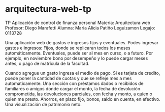 # arquitectura-web-tp
TP Aplicación de control de finanza personal
Materia: Arquitectura web
Profesor: Diego Marafetti
Alumna: Maria Alicia Patiño Leguizamon
Legajo: 0113728

Una aplicación web de gastos e ingresos fijos y eventuales. 
Podes ingresar gastos e ingresos:
Fijos, donde se replicaran todos los meses automáticamente.
Eventuales, puede ser al mes en curso, o a futuro. Por ejemplo, en noviembre bono por desempeño y lo puede cargar meses antes, o pago de matrícula de la facultad.

Cuando agregue un gasto ingresa el medio de pago. Si es tarjeta de credito, puede poner la cantidad de cuotas y que se refleje mes a mes automaticamente. 
Una sección con préstamos dados o recibidos de familiares o amigos donde cargar el monto, la fecha de devolución comprometida, las devoluciones parciales, con fecha y monto, a quien o quien me presto. 
Ahorros, en plazo fijo, bonos, saldo en cuenta, en efectivo. 
Una visualización de patrimonio neto.

